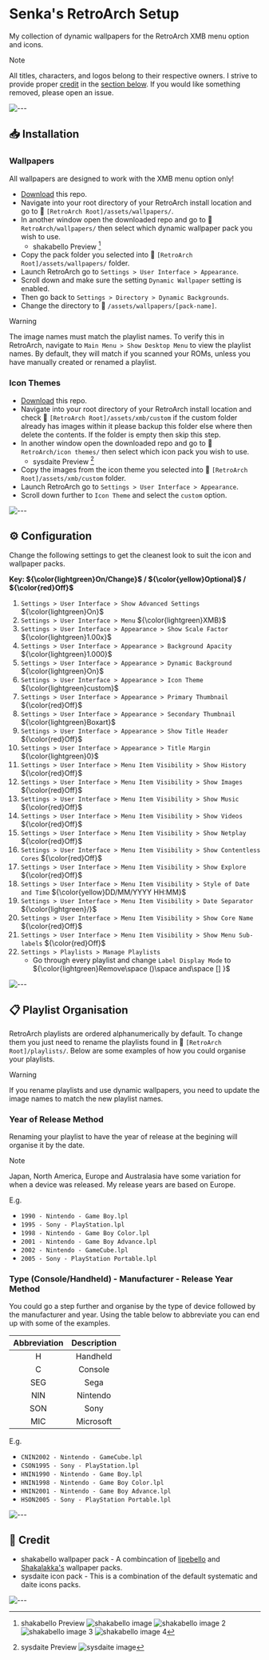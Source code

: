 # Senka's RetroArch Setup
My collection of dynamic wallpapers for the RetroArch XMB menu option and icons.

> [!NOTE]
> All titles, characters, and logos belong to their respective owners. I strive to provide proper [credit](#-Credit) in the [section below](#-Credit). If you would like something removed, please open an issue.

![---](https://github.com/senkawolf/Senkas-Retroarch-Setup/blob/main/media/line.png?raw=true)

## 📥 Installation

### Wallpapers
All wallpapers are designed to work with the XMB menu option only!

- [Download](https://github.com/SenkaWolf/Senkas-Retroarch-Setup/archive/refs/heads/main.zip) this repo.
- Navigate into your root directory of your RetroArch install location and go to 📂 `[RetroArch Root]/assets/wallpapers/`.
- In another window open the downloaded repo and go to 📂 `RetroArch/wallpapers/` then select which dynamic wallpaper pack you wish to use.
  - shakabello Preview [^shakabello]
- Copy the pack folder you selected into 📂 `[RetroArch Root]/assets/wallpapers/` folder.
- Launch RetroArch go to `Settings > User Interface > Appearance`.
- Scroll down and make sure the setting `Dynamic Wallpaper` setting is enabled.
- Then go back to `Settings > Directory > Dynamic Backgrounds`.
- Change the directory to 📂 `/assets/wallpapers/[pack-name]`.

> [!WARNING]
> The image names must match the playlist names. To verify this in RetroArch, navigate to `Main Menu > Show Desktop Menu` to view the playlist names. By default, they will match if you scanned your ROMs, unless you have manually created or renamed a playlist.

[^shakabello]: shakabello Preview ![shakabello image](https://github.com/senkawolf/Senkas-Retroarch-Setup/blob/main/media/screenshots/shakabello.jpg?raw=true) ![shakabello image 2](https://github.com/senkawolf/Senkas-Retroarch-Setup/blob/main/media/screenshots/shakabello2.jpg?raw=true) ![shakabello image 3](https://github.com/senkawolf/Senkas-Retroarch-Setup/blob/main/media/screenshots/shakabello3.jpg?raw=true) ![shakabello image 4](https://github.com/senkawolf/Senkas-Retroarch-Setup/blob/main/media/screenshots/shakabello4.jpg?raw=true)

### Icon Themes
- [Download](https://github.com/SenkaWolf/Senkas-Retroarch-Setup/archive/refs/heads/main.zip) this repo.
- Navigate into your root directory of your RetroArch install location and check 📂 `[RetroArch Root]/assets/xmb/custom` if the custom folder already has images within it please backup this folder else where then delete the contents. If the folder is empty then skip this step.
- In another window open the downloaded repo and go to 📂 `RetroArch/icon themes/` then select which icon pack you wish to use.
  - sysdaite Preview [^sysdaite]
- Copy the images from the icon theme you selected into 📂 `[RetroArch Root]/assets/xmb/custom` folder.
- Launch RetroArch go to `Settings > User Interface > Appearance`.
- Scroll down further to `Icon Theme` and select the `custom` option.

[^sysdaite]: sysdaite Preview ![sysdaite image](https://github.com/senkawolf/Senkas-Retroarch-Setup/blob/main/media/screenshots/sysdaite.png?raw=true)

![---](https://github.com/senkawolf/Senkas-Retroarch-Setup/blob/main/media/line.png?raw=true)

## ⚙️ Configuration

Change the following settings to get the cleanest look to suit the icon and wallpaper packs.

**Key: ${\color{lightgreen}On/Change}$ / ${\color{yellow}Optional}$ / ${\color{red}Off}$**

1. `Settings > User Interface > Show Advanced Settings` ${\color{lightgreen}On}$
1. `Settings > User Interface > Menu` ${\color{lightgreen}XMB}$
1. `Settings > User Interface > Appearance > Show Scale Factor` ${\color{lightgreen}1.00x}$
1. `Settings > User Interface > Appearance > Background Apacity` ${\color{lightgreen}1.000}$
1. `Settings > User Interface > Appearance > Dynamic Background` ${\color{lightgreen}On}$
1. `Settings > User Interface > Appearance > Icon Theme` ${\color{lightgreen}custom}$
1. `Settings > User Interface > Appearance > Primary Thumbnail` ${\color{red}Off}$
1. `Settings > User Interface > Appearance > Secondary Thumbnail` ${\color{lightgreen}Boxart}$
1. `Settings > User Interface > Appearance > Show Title Header` ${\color{red}Off}$
1. `Settings > User Interface > Appearance > Title Margin` ${\color{lightgreen}0}$
1. `Settings > User Interface > Menu Item Visibility > Show History` ${\color{red}Off}$
1. `Settings > User Interface > Menu Item Visibility > Show Images` ${\color{red}Off}$
1. `Settings > User Interface > Menu Item Visibility > Show Music` ${\color{red}Off}$
1. `Settings > User Interface > Menu Item Visibility > Show Videos` ${\color{red}Off}$
1. `Settings > User Interface > Menu Item Visibility > Show Netplay` ${\color{red}Off}$
1. `Settings > User Interface > Menu Item Visibility > Show Contentless Cores` ${\color{red}Off}$
1. `Settings > User Interface > Menu Item Visibility > Show Explore` ${\color{red}Off}$
1. `Settings > User Interface > Menu Item Visibility > Style of Date and Time` ${\color{yellow}DD/MM/YYYY HH:MM}$
1. `Settings > User Interface > Menu Item Visibility > Date Separator` ${\color{lightgreen}/}$
1. `Settings > User Interface > Menu Item Visibility > Show Core Name` ${\color{red}Off}$
1. `Settings > User Interface > Menu Item Visibility > Show Menu Sub-labels` ${\color{red}Off}$
1. `Settings > Playlists > Manage Playlists`
   - Go through every playlist and change `Label Display Mode` to ${\color{lightgreen}Remove\space ()\space and\space [] }$

![---](https://github.com/senkawolf/Senkas-Retroarch-Setup/blob/main/media/line.png?raw=true)

## 📋 Playlist Organisation
RetroArch playlists are ordered alphanumerically by default. To change them you just need to rename the playlists found in 📂 `[RetroArch Root]/playlists/`. Below are some examples of how you could organise your playlists.

> [!WARNING]
> If you rename playlists and use dynamic wallpapers, you need to update the image names to match the new playlist names.

### Year of Release Method
Renaming your playlist to have the year of release at the begining will organise it by the date.

> [!NOTE]
> Japan, North America, Europe and Australasia have some variation for when a device was released. My release years are based on Europe.

E.g.
- `1990 - Nintendo - Game Boy.lpl`
- `1995 - Sony - PlayStation.lpl`
- `1998 - Nintendo - Game Boy Color.lpl`
- `2001 - Nintendo - Game Boy Advance.lpl`
- `2002 - Nintendo - GameCube.lpl`
- `2005 - Sony - PlayStation Portable.lpl`

### Type (Console/Handheld) - Manufacturer - Release Year Method
You could go a step further and organise by the type of device followed by the manufacturer and year. Using the table below to abbreviate you can end up with some of the examples.

|         Abbreviation       |                         Description                         |
|:--------------------------:|:-----------------------------------------------------------:|
| H                          | Handheld                                                    |
| C                          | Console                                                     |
| SEG                        | Sega                                                        |
| NIN                        | Nintendo                                                    |
| SON                        | Sony                                                        |
| MIC                        | Microsoft                                                        |

E.g.
- `CNIN2002 - Nintendo - GameCube.lpl`
- `CSON1995 - Sony - PlayStation.lpl`
- `HNIN1990 - Nintendo - Game Boy.lpl`
- `HNIN1998 - Nintendo - Game Boy Color.lpl`
- `HNIN2001 - Nintendo - Game Boy Advance.lpl`
- `HSON2005 - Sony - PlayStation Portable.lpl`

![---](https://github.com/senkawolf/Senkas-Retroarch-Setup/blob/main/media/line.png?raw=true)

## 💜 Credit
- shakabello wallpaper pack - A combincation of [lipebello](https://github.com/lipebello/Retroarch-XMB-Retrorama-Theme) and [Shakalakka's](https://archive.org/details/shakalakka-dynamic-wallpapers) wallpaper packs.
- sysdaite icon pack - This is a combination of the default systematic and daite icons packs.

![---](https://github.com/senkawolf/Senkas-Retroarch-Setup/blob/main/media/line.png?raw=true)